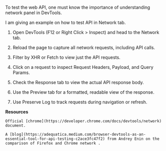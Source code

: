 To test the web API, one must know the importance of understanding network panel in DevTools.

I am giving an example on how to test API in Network tab.

1) Open DevTools (F12 or Right Click > Inspect) and head to the Network tab.

2) Reload the page to capture all network requests, including API calls.

3) Filter by XHR or Fetch to view just the API requests.

4) Click on a request to inspect Request Headers, Payload, and Query Params.

5) Check the Response tab to view the actual API response body.

6) Use the Preview tab for a formatted, readable view of the response.

7) Use Preserve Log to track requests during navigation or refresh.
   

  **Resources**

    Official [chrome](https://developer.chrome.com/docs/devtools/network) document.

    A [blog](https://adequatica.medium.com/browser-devtools-as-an-essential-tool-for-api-testing-c2ace3fc47f2) from Andrey Enin on the comparison of Firefox and Chrome network .
